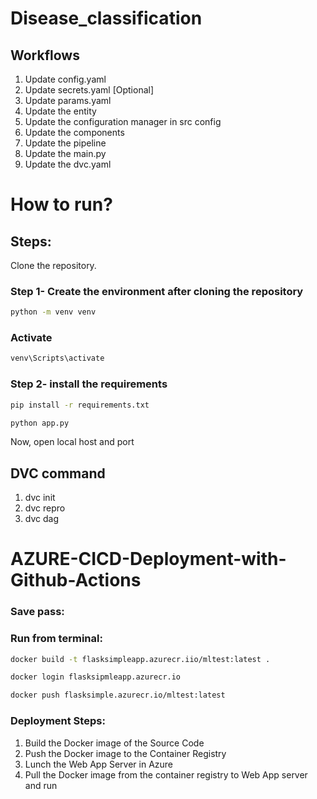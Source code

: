 # Disease_classification

## Workflows

1. Update config.yaml
2. Update secrets.yaml [Optional]
3. Update params.yaml
4. Update the entity
5. Update the configuration manager in src config
6. Update the components
7. Update the pipeline
8. Update the main.py
9. Update the dvc.yaml


# How to run?
## Steps:

Clone the repository.


### Step 1- Create the environment after cloning the repository
```bash
python -m venv venv
```

### Activate
``` bash
venv\Scripts\activate
```
### Step 2- install the requirements

```bash
pip install -r requirements.txt
```
<!-- finally run the following command -->
```bash
python app.py
```
Now, open local host and port

## DVC command
1. dvc init
2. dvc repro
3. dvc dag

# AZURE-CICD-Deployment-with-Github-Actions
### Save pass:

### Run from terminal:

```bash
docker build -t flasksimpleapp.azurecr.iio/mltest:latest .

docker login flasksipmleapp.azurecr.io

docker push flasksimple.azurecr.io/mltest:latest
```

### Deployment Steps:

1. Build the Docker image of the Source Code
2. Push the Docker image to the Container Registry
3. Lunch the Web App Server in Azure
4. Pull the Docker image from the container registry to Web App server and run